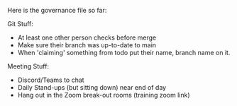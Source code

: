 Here is the governance file so far:


Git Stuff:

- At least one other person checks before merge <br>
- Make sure their branch was up-to-date to main <br>
- When 'claiming' something from todo put their name, branch name on it.	<br>


Meeting Stuff:

- Discord/Teams to chat <br>
- Daily Stand-ups (but sitting down) near end of day <br>
- Hang out in the Zoom break-out rooms (training zoom link) <br>

